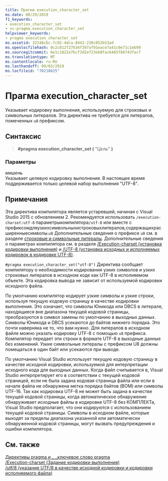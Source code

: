 ```yaml
---
title: Прагма execution_character_set
ms.date: 08/29/2019
f1_keywords:
- execution_character_set
- vc-pragma.execution_character_set
helpviewer_keywords:
- pragma execution_character_set
ms.assetid: 32248cbc-7c92-4dca-8442-230c052b53ad
ms.openlocfilehash: 0c2c812f27634f397af91eace7a41c0e71c1eb99
ms.sourcegitcommit: 6e1c1822e7bcf3d2ef23eb8fac6465f88743facf
ms.translationtype: MT
ms.contentlocale: ru-RU
ms.lasthandoff: 09/03/2019
ms.locfileid: "70218625"
---
```

# <a name="execution_character_set-pragma"></a>Прагма execution_character_set

Указывает кодировку выполнения, используемую для строковых и символьных литералов. Эта директива не требуется для литералов, помеченных `u8` префиксом.

## <a name="syntax"></a>Синтаксис

> **#pragma execution_character_set (** "*Цель*" **)**

### <a name="parameters"></a>Параметры

*мишень*\
Указывает целевую кодировку выполнения. В настоящее время поддерживается только целевой набор выполнения "UTF-8".

## <a name="remarks"></a>Примечания

Эта директива компилятора является устаревшей, начиная с Visual Studio 2015 с обновлением 2. Рекомендуется использовать `/execution-charset:utf-8` параметрыкомпилятора`/utf-8` или вместе с префиксомдляузкихсимвольныхистроковыхлитералов,содержащихрасширенныесимволы.`u8` Дополнительные сведения о префиксе `u8` см. в разделе [строковые и символьные литералы](../cpp/string-and-character-literals-cpp.md). Дополнительные сведения о параметрах компилятора см. в разделе [/Execution-charset (установка кодировки выполнения)](../build/reference/execution-charset-set-execution-character-set.md) и [/UTF-8 (установка исходных и исполняемых кодировок в кодировке UTF-8)](../build/reference/utf-8-set-source-and-executable-character-sets-to-utf-8.md).

`#pragma execution_character_set("utf-8")` Директива сообщает компилятору о необходимости кодирования узких символов и узких строковых литералов в исходном коде как UTF-8 в исполняемом объекте. Эта кодировка вывода не зависит от используемой кодировки исходного файла.

По умолчанию компилятор кодирует узкие символы и узкие строки, используя текущую кодовую страницу в качестве кодировки выполнения. Это означает, что символы Юникода или DBCS в литерале, находящиеся вне диапазона текущей кодовой страницы, преобразуются в символ замены по умолчанию в выходных данных. Символы Юникода и DBCS усекаются до байтов нижнего порядка. Это почти наверняка не то, что вам нужно. Для литералов в исходном файле можно указать кодировку UTF-8 с помощью `u8` префикса. Компилятор передает эти строки в формате UTF-8 в выходные данные без изменений. Узкие символьные литералы с префиксом U8 должны помещаться в один байт или усекаются при выводе.

По умолчанию Visual Studio использует текущую кодовую страницу в качестве исходной кодировки, используемой для интерпретации исходного кода для выходных данных. Когда файл считывается в, Visual Studio интерпретирует его в соответствии с текущей кодовой страницей, если не была задана кодовая страница файла или если в начале файла не обнаружена метка порядка байтов (BOM) или символы UTF-16. Так как кодировка UTF-8 не может быть задана в качестве текущей кодовой страницы, когда автоматическое обнаружение обнаруживает исходные файлы в кодировке UTF-8 без КОМПЛЕКТа, Visual Studio предполагает, что они кодируются с использованием текущей кодовой страницы. Символы в исходном файле, которые выходят за пределы диапазона указанной или автоматически обнаруженной кодовой страницы, могут вызвать предупреждения и ошибки компилятора.

## <a name="see-also"></a>См. также

[Директивы pragma и \_ \_ключевое слово pragma](../preprocessor/pragma-directives-and-the-pragma-keyword.md)\
[/Execution-charset (Задание кодировки выполнения)](../build/reference/execution-charset-set-execution-character-set.md)\
[/utf/8 (указание UTF/8 в качестве исходной кодировки и кодировки исполняемого файла)](../build/reference/utf-8-set-source-and-executable-character-sets-to-utf-8.md)
